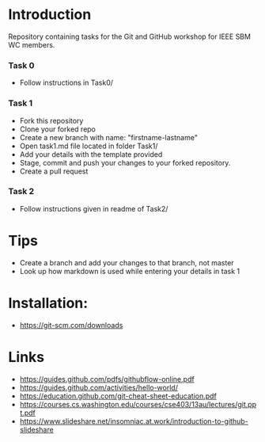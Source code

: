 # Introduction

Repository containing tasks for the Git and GitHub workshop for IEEE SBM WC members.

### Task 0

- Follow instructions in Task0/

### Task 1

- Fork this repository
- Clone your forked repo
- Create a new branch with name: "firstname-lastname"
- Open task1.md file located in folder Task1/
- Add your details with the template provided
- Stage, commit and push your changes to your forked repository.
- Create a pull request

### Task 2

- Follow instructions given in readme of Task2/

# Tips

- Create a branch and add your changes to that branch, not master
- Look up how markdown is used while entering your details in task 1

# Installation: 
- https://git-scm.com/downloads
# Links

- https://guides.github.com/pdfs/githubflow-online.pdf
- https://guides.github.com/activities/hello-world/
- https://education.github.com/git-cheat-sheet-education.pdf
- https://courses.cs.washington.edu/courses/cse403/13au/lectures/git.ppt.pdf
- https://www.slideshare.net/insomniac.at.work/introduction-to-github-slideshare
